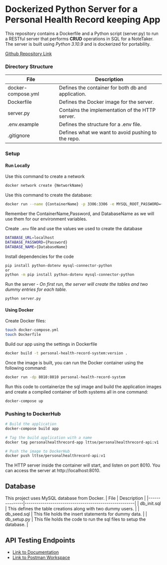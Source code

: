 # Dockerized Python Server for a Personal Health Record keeping App
This repository contains a Dockerfile and a Python script (server.py) to run a RESTful server that performs **CRUD** operations in SQL for a NoteTaker. The server is built using _Python 3.10.9_ and is dockerized for portability.

[Github Repository Link](https://github.com/tselouie/PersonalHealthRecord)
### Directory Structure

| File          | Description                                           |
|---------------|-------------------------------------------------------|
| docker-compose.yml    | Defines the container for both db and application.              |
| Dockerfile    | Defines the Docker image for the server.              |
| server.py     | Contains the implementation of the HTTP server.       |
| .env.example  | Defines the structure for a .env file.                |
| .gitignore    | Defines what we want to avoid pushing to the repo.    |


### Setup 
#### Run Locally
Use this command to create a network
```bash
docker network create {NetworkName}
```

Use this command to create the database:

```bash
docker run --name {ContainerName} -p 3306:3306 -e MYSQL_ROOT_PASSWORD={Password} -e MYSQL_DATABASE={DatabaseName} -d mysql:latest
```
Remember the ContainerName,Password, and DatabaseName as we will use them for our environment variables.

Create `.env` file and use the values we used to create the database
```bash
DATABASE_URL=localhost
DATABASE_PASSWORD={Password}
DATABASE_NAME={DatabaseName}
```
Install dependencies for the code

```bash
pip install python-dotenv mysql-connector-python
or
python -m pip install python-dotenv mysql-connector-python
```

Run the server - 
*On first run, the server will create the tables and two dummy entries for each table.*
```bash
python server.py
```
#### Using Docker 

Create Docker files:
```bash 
touch docker-compose.yml
touch Dockerfile
```
Build our app using the settings in Dockerfile
```bash
docker build -t personal-health-record-system:version .
```
Once the image is built, you can run the Docker container using the following command:
```bash
docker run -dp 8010:8010 personal-health-record-system
```

Run this code to containerize the sql image and build the application images and create a compiled container of both systems all in one command:

```bash
docker-compose up
```
### Pushing to DockerHub
```bash
# Build the application
docker-compose build app

# Tag the build application with a name
docker tag personalhealthrecord-app lttse/personalhealthrecord-api:v1

# Push the image to DockerHub
docker push lttse/personalhealthrecord-api:v1
```

The HTTP server inside the container will start, and listen on port 8010. You can access the server at http://localhost:8010.

## Database
This project uses MySQL database from Docker.
| File          | Description                                           |
|---------------|-------------------------------------------------------|
| db_init.sql   | This defines the table creations along with two dummy users.    |
| db_seed.sql   | This file holds the insert statements for dummy data.              |
| db_setup.py   | This file holds the code to run the sql files to setup the database.     |

## API Testing Endpoints

- [Link to Documentation](https://documenter.getpostman.com/view/33019960/2sA2xfXYMX)
- [Link to Postman Workspace](https://www.postman.com/orange-desert-612142/workspace/phr/overview)
